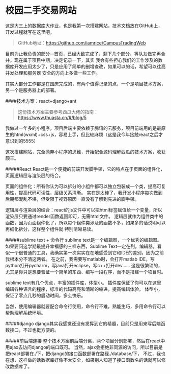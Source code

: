 <h1>校园二手交易网站</h1>

这是大三上的数据库大作业，也是我第一次搭建网站，技术文档放在GitHub上，开发过程就写在这里吧。

> GitHub地址：https://github.com/iamrice/CampusTradingWeb

目前为止我负责的部分--首页，已经大致完成了，剩下几个部分，等队友做完再合并。现在属于项目中期，决定记录一下，其实
我会有些担心我们的工作涉及的数据库开发应用太少了，只是应用了简单的删增查改，如果可以的话，希望可以往高并发处理和服务器
安全的方向上多做一些工作。

其实大部分工作都是在国庆完成的，有两个值得记录的点，一个是项目技术方案，另一个是服务器上的部署。

####技术方案：react+django+ant

> 这份技术方案主要参考西瓜大佬的指南：https://www.thuasta.cn/#/blog/5

我做过一年多的小程序，项目后端主要依赖于腾讯的云服务，项目前端用的是最原生的html(wxml)+css+js，容易上手，但比较麻烦（这是我今年接触react之后才意识到的5555）

这次搭建网站，完全抛弃小程序的思维，开始配合源码理解西瓜的技术方案，收获颇丰。

#####React
React是一个便捷的前端开发脚手架，它的特点在于页面的组件化，页面逻辑层与渲染层的结合。

页面的组件化：所有你认为可以拆分的小组件都可以独立包装成一个类，提高可复用性，提高代码可读性，层级关系清晰。
实在是太棒了，我开发小程序每次做到后期都混乱不堪，但受限于视野原因一直没有了解到先进的脚手架。

逻辑层与渲染层的结合：react的js文件中可以把html标签赋值给一个变量，所以渲染层只要通过render函数返回即可，无需html文件。
逻辑层就作为组件类中的函数，因为页面组件化了，所以每个组件类涉及的函数不多，如果多的话说明可以再细化拆分，这样整个组件就
特别清晰易读。

#####sublime text + 命令行
sublime text是一个编辑器，一个优秀的编辑器。如果要问这学期最提升幸福感的三样东西，Sublime Text一定在列。编辑器，看似一个很普通的工具，我确实第一次实实在在地感受到它和IDE的差别，因为之前我根本分不清这两者。
在之前，我需要写matlab时，会打开matlab IDE，写python打开pycharm，写java打开eclipse，写c++打开dev......
这是很繁琐的，尤其是你只是想要验证一个简单的东西、编写一段程序，而不是搭建一个项目时。

sublime text有几个优点，丰富的插件库，体型小。
插件库保证了你可以在这里编辑各种语言的程序，标准的代码高亮和清晰的缩进，提高编辑体验。
体型小，保证了零点几秒的启动时间，多么快乐。

当然，使用编辑器就要配合命令行使用，命令行不难，熟能生巧，多用命令行可以帮助理解系统环境。

#####django
django其实我感觉还没有发挥到它的精髓，目前只是用来写后端函数接口，不过也挺方便的。

#####前后端连接
整个技术方案前后端分离，两个项目分别部署，然后在react中用ajax去访问django的端口既可。
当然，ajax会拒绝非同源的访问，所以目前是把react部署在./下，把django的接口函数部署在路径./database/下，
不过，我也在想，这样做的话数据库好像不太安全，如果别人知道了接口函数名的话就可以修改数据库了。